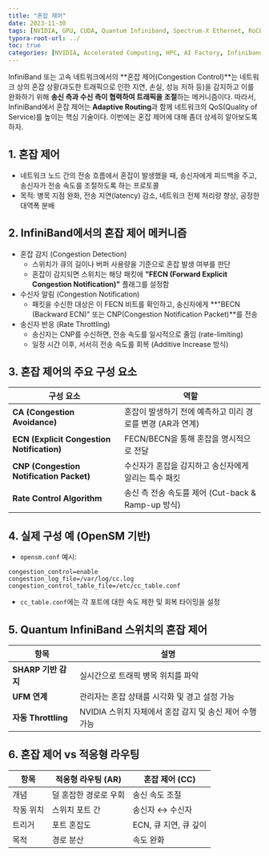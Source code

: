 ```yaml
---
title: "혼잡 제어"
date: 2023-11-30
tags: [NVIDIA, GPU, CUDA, Quantum Infiniband, Spectrum-X Ethernet, RoCE, Adaptive Routing, 적응형 라우팅]
typora-root-url: ../
toc: true
categories: [NVIDIA, Accelerated Computing, HPC, AI Factory, Infiniband]
---
```


InfiniBand 또는 고속 네트워크에서의 **혼잡 제어(Congestion Control)**는 네트워크 상의 혼잡 상황(과도한 트래픽으로 인한 지연, 손실, 성능 저하 등)을 감지하고 이를 완화하기 위해 **송신 측과 수신 측이 협력하여 트래픽을 조절**하는 메커니즘이다. 따라서, InfiniBand에서 혼잡 제어는 **Adaptive Routing**과 함께 네트워크의 QoS(Quality of Service)를 높이는 핵심 기술이다. 이번에는 혼잡 제어에 대해 좀더 상세히 알아보도록 하자.



## 1. 혼잡 제어

* 네트워크 노드 간의 전송 흐름에서 혼잡이 발생했을 때, 송신자에게 피드백을 주고, 송신자가 전송 속도를 조절하도록 하는 프로토콜
* 목적:  병목 지점 완화, 전송 지연(latency) 감소, 네트워크 전체 처리량 향상, 공정한 대역폭 분배



## 2. InfiniBand에서의 혼잡 제어 메커니즘

* 혼잡 감지 (Congestion Detection)
  * 스위치가 큐의 길이나 버퍼 사용량을 기준으로 혼잡 발생 여부를 판단
  * 혼잡이 감지되면 스위치는 해당 패킷에 **"FECN (Forward Explicit Congestion Notification)"** 플래그를 설정함
* 수신자 알림 (Congestion Notification)
  * 패킷을 수신한 대상은 이 FECN 비트를 확인하고, 송신자에게 **"BECN (Backward ECN)" 또는 CNP(Congestion Notification Packet)**를 전송
* 송신자 반응 (Rate Throttling)
  * 송신자는 CNP를 수신하면, 전송 속도를 일시적으로 줄임 (rate-limiting)
  * 일정 시간 이후, 서서히 전송 속도를 회복 (Additive Increase 방식)



## 3. 혼잡 제어의 주요 구성 요소

| 구성 요소                                  | 역할                                                       |
| ------------------------------------------ | ---------------------------------------------------------- |
| **CA (Congestion Avoidance)**              | 혼잡이 발생하기 전에 예측하고 미리 경로를 변경 (AR과 연계) |
| **ECN (Explicit Congestion Notification)** | FECN/BECN을 통해 혼잡을 명시적으로 전달                    |
| **CNP (Congestion Notification Packet)**   | 수신자가 혼잡을 감지하고 송신자에게 알리는 특수 패킷       |
| **Rate Control Algorithm**                 | 송신 측 전송 속도를 제어 (Cut-back & Ramp-up 방식)         |



## 4. 실제 구성 예 (OpenSM 기반)

* `opensm.conf` 예시:

```
congestion_control=enable
congestion_log_file=/var/log/cc.log
congestion_control_table_file=/etc/cc_table.conf
```

*  `cc_table.conf`에는 각 포트에 대한 속도 제한 및 회복 타이밍을 설정



## 5. Quantum InfiniBand 스위치의 혼잡 제어

| 항목                | 설명                                                    |
| ------------------- | ------------------------------------------------------- |
| **SHARP 기반 감지** | 실시간으로 트래픽 병목 위치를 파악                      |
| **UFM 연계**        | 관리자는 혼잡 상태를 시각화 및 경고 설정 가능           |
| **자동 Throttling** | NVIDIA 스위치 자체에서 혼잡 감지 및 송신 제어 수행 가능 |



## 6. 혼잡 제어 vs 적응형 라우팅

| 항목      | 적응형 라우팅 (AR)    | 혼잡 제어 (CC)        |
| --------- | --------------------- | --------------------- |
| 개념      | 덜 혼잡한 경로로 우회 | 송신 속도 조절        |
| 작동 위치 | 스위치 포트 간        | 송신자 ↔ 수신자       |
| 트리거    | 포트 혼잡도           | ECN, 큐 지연, 큐 깊이 |
| 목적      | 경로 분산             | 속도 완화             |
